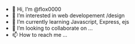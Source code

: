 - 👋 Hi, I’m @flox0000
- 👀 I’m interested in web developement /design
- 🌱 I’m currently learning Javascript, Express, ejs
- 💞️ I’m looking to collaborate on ...
- 📫 How to reach me ...

<!---
flox0000/flox0000 is a ✨ special ✨ repository because its `README.md` (this file) appears on your GitHub profile.
You can click the Preview link to take a look at your changes.
--->
